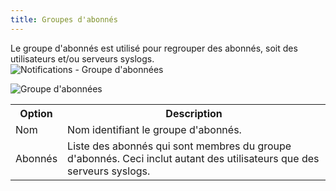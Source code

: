 ```yaml
---
title: Groupes d'abonnés
---
```

Le groupe d'abonnés est utilisé pour regrouper des abonnés, soit des utilisateurs et/ou serveurs syslogs.  
![Notifications - Groupe d'abonnées](https://webdevolutions.azureedge.net/docs/fr/server/ServerOp8075.png)  

![Groupe d'abonnées](https://webdevolutions.azureedge.net/docs/fr/server/ServerOp8148.png)  

<table>
	<tr>
		<th>
Option 
		</th>
		<th>
Description 
		</th>
	</tr>
	<tr>
		<td>
Nom 
		</td>
		<td>
Nom identifiant le groupe d'abonnés. 
		</td>
	</tr>
	<tr>
		<td>
Abonnés 
		</td>
		<td>
Liste des abonnés qui sont membres du groupe d'abonnés. Ceci inclut autant des utilisateurs que des serveurs syslogs. 
		</td>
	</tr>
</table>


